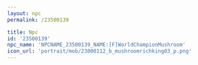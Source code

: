 ```yaml
---
layout: npc
permalink: /23500139

title: Npc
id: '23500139'
npc_name: 'NPCNAME_23500139_NAME:[F]WorldChampionMushroom'
icon_url: 'portrait/mob/23000112_b_mushroomrichking03_p.png'
---
```

